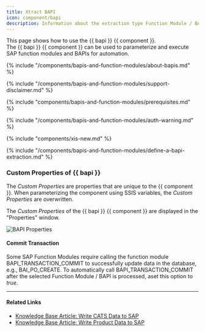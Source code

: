 ```yaml
---
title: Xtract BAPI
icon: component/bapi
description: Information about the extraction type Function Module / BAPI
---
```


This page shows how to use the {{ bapi }} {{ component }}.<br>
The {{ bapi }} {{ component }} can be used to parameterize and execute SAP function modules and BAPIs for automation.

{% include "/components/bapis-and-function-modules/about-bapis.md" %}

{% include "/components/bapis-and-function-modules/support-disclaimer.md" %}

{% include "components/bapis-and-function-modules/prerequisites.md" %}

{% include "/components/bapis-and-function-modules/auth-warning.md" %}

{% include "components/xis-new.md"  %}

{% include "/components/bapis-and-function-modules/define-a-bapi-extraction.md" %}

### Custom Properties of {{ bapi }}
The *Custom Properties* are properties that are unique to the {{ component }}.
When parameterizing the component using SSIS variables, the *Custom Properties* are overwritten.

The *Custom Properties* of the {{ bapi }} {{ component }} are displayed in the "Properties" window.

![BAPI Properties](../../assets/images/documentation/components/bapi/xis/bapi-properties.png)

#### Commit Transaction 
Some SAP Function Modules require calling the function module BAPI_TRANSACTION_COMMIT to successfully update data in the database, e.g., BAI_PO_CREATE. 
To automatically call BAPI_TRANSACTION_COMMIT after the selected Function Module / BAPI is processed, aset this option to *true*.

****
#### Related Links
- [Knowledge Base Article: Write CATS Data to SAP](../../knowledge-base/write-cats-data-to-sap.md)
- [Knowledge Base Article: Write Product Data to SAP](../../knowledge-base/write-product-data-to-sap.md)
